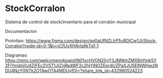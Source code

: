 # StockCorralon
Sistema de control de stock/inventario para el corralón municipal

Documentacion

Prototipo:
https://www.figma.com/design/qg0aUfNZLIrP5vBDICw1Jl/Stock-Corralon?node-id=0-1&t=nCfUvXHArtaNrTof-1

Diagramas:
https://miro.com/welcomeonboard/N01vcHVON20yY3JNNkhZMXBnYmk5Y2FiYmdsVlJ4ZjFEc2VST1JrZnRkdWF2c2hjYjNOZEprdUZPaXJUSElNWHwzNDU4NzY0NTk2OTAwOTA4MDUyfDI=?share_link_id=432980524223

